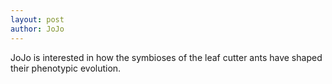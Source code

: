 ```yaml
---
layout: post
author: JoJo
---
```

JoJo is interested in how the symbioses of the leaf cutter ants have shaped their phenotypic evolution.
